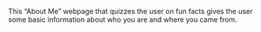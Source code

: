 This “About Me” webpage that quizzes the user on fun facts gives the user some basic information about who you are and where you came from.
